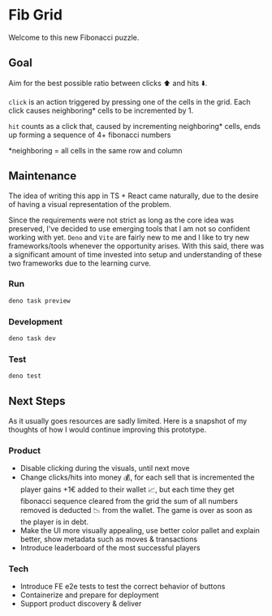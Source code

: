 # Fib Grid

Welcome to this new Fibonacci puzzle.

## Goal

Aim for the best possible ratio between clicks ⬆️ and hits ⬇️.

`click` is an action triggered by pressing one of the cells in the grid. Each
click causes neighboring\* cells to be incremented by 1.

`hit` counts as a click that, caused by incrementing neighboring\* cells, ends
up forming a sequence of 4+ fibonacci numbers

\*neighboring = all cells in the same row and column

## Maintenance

The idea of writing this app in TS + React came naturally, due to the desire of
having a visual representation of the problem.

Since the requirements were not strict as long as the core idea was preserved,
I've decided to use emerging tools that I am not so confident working with yet.
`Deno` and `Vite` are fairly new to me and I like to try new frameworks/tools
whenever the opportunity arises. With this said, there was a significant amount
of time invested into setup and understanding of these two frameworks due to the
learning curve.

### Run

```bash
deno task preview
```

### Development

```bash
deno task dev
```

### Test

```bash
deno test
```

## Next Steps

As it usually goes resources are sadly limited. Here is a snapshot of my
thoughts of how I would continue improving this prototype.

### Product

- Disable clicking during the visuals, until next move
- Change clicks/hits into money 💰, for each sell that is incremented the player
  gains +1€ added to their wallet 📈, but each time they get fibonacci sequence
  cleared from the grid the sum of all numbers removed is deducted 📉 from the
  wallet. The game is over as soon as the player is in debt.
- Make the UI more visually appealing, use better color pallet and explain
  better, show metadata such as moves & transactions
- Introduce leaderboard of the most successful players

### Tech

- Introduce FE e2e tests to test the correct behavior of buttons
- Containerize and prepare for deployment
- Support product discovery & deliver
